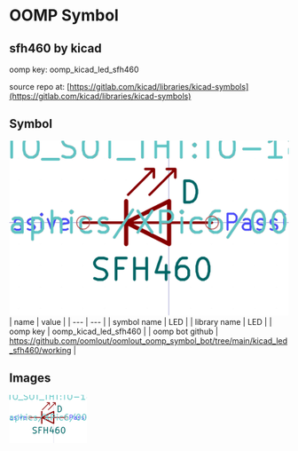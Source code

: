 # OOMP Symbol  
## sfh460  by kicad  
  
oomp key: oomp_kicad_led_sfh460  
  
source repo at: [https://gitlab.com/kicad/libraries/kicad-symbols](https://gitlab.com/kicad/libraries/kicad-symbols)  
## Symbol  
  
[![working.png](working_600.png)](working.png)  
| name | value | 
| --- | --- | 
| symbol name | LED | 
| library name | LED | 
| oomp key | oomp_kicad_led_sfh460 | 
| oomp bot github | https://github.com/oomlout/oomlout_oomp_symbol_bot/tree/main/kicad_led_sfh460/working | 
## Images  
  
[![working.png](working_140.png)](working.png)  

